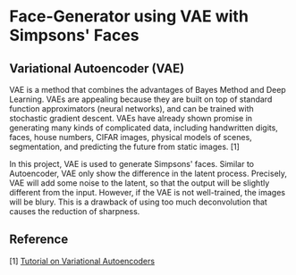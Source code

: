 # Face-Generator using VAE with Simpsons' Faces

## Variational Autoencoder (VAE)

VAE is a method that combines the advantages of Bayes Method and Deep Learning. VAEs are appealing because they are built on top of standard function approximators (neural networks), and can be trained with stochastic gradient descent. VAEs have already shown promise in generating many kinds of complicated data, including handwritten digits, faces, house numbers, CIFAR images, physical models of scenes, segmentation, and predicting the future from static images. [1]

In this project, VAE is used to generate Simpsons' faces. Similar to Autoencoder, VAE only show the difference in the latent process. Precisely, VAE will add some noise to the latent, so that the output will be slightly different from the input. However, if the VAE is not well-trained, the images will be blury. This is a drawback of using too much deconvolution that causes the reduction of sharpness.

## Reference
[1] [Tutorial on Variational Autoencoders](https://doi.org/10.48550/arXiv.1606.05908)

